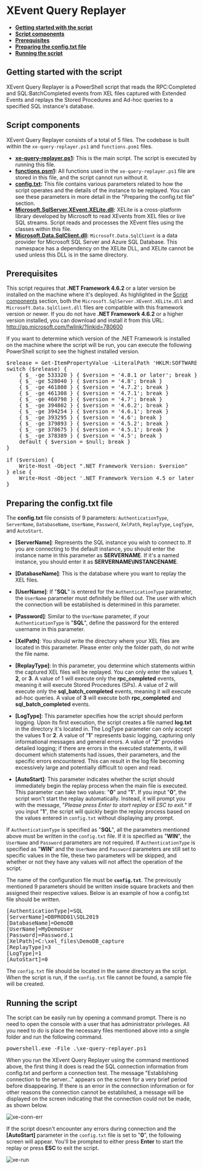 # XEvent Query Replayer

* **[Getting started with the script](#getting-started-with-the-script)**
* **[Script components](#script-components)**
* **[Prerequisites](#prerequisites)**
* **[Preparing the config.txt file](#preparing-the-configtxt-file)**
* **[Running the script](#running-the-script)**


## Getting started with the script
XEvent Query Replayer is a PowerShell script that reads the RPC:Completed and SQL:BatchCompleted events from XEL files captured with Extended Events and replays the Stored Procedures and Ad-hoc queries to a specified SQL instance's database.

## Script components
XEvent Query Replayer consists of a total of 5 files. The codebase is built within the `xe-query-replayer.ps1` and `functions.psm1` files.

* **[xe-query-replayer.ps1](https://xe-query-replayer.ps1):** This is the main script. The script is executed by running this file.
* **[functions.psm1](https://xe-query-replayer.ps1):** All functions used in the `xe-query-replayer.ps1` file are stored in this file, and the script cannot run without it.
* **[config.txt](https://config.txt):** This file contains various parameters related to how the script operates and the details of the instance to be replayed. You can see these parameters in more detail in the "Preparing the config.txt file" section.
* **[Microsoft.SqlServer.XEvent.XELite.dll](https://Microsoft.SqlServer.XEvent.XELite.dll):** XELite is a cross-platform library developed by Microsoft to read XEvents from XEL files or live SQL streams. Script reads and processes the XEvent files using the classes within this file.
* **[Microsoft.Data.SqlClient.dll](https://Microsoft.Data.SqlClient.dll):** `Microsoft.Data.SqlClient` is a data provider for Microsoft SQL Server and Azure SQL Database. This namespace has a dependency on the XELite DLL, and XELite cannot be used unless this DLL is in the same directory.

## Prerequisites
This script requires that **.NET Framework 4.6.2** or a later version be installed on the machine where it's deployed. As highlighted in the [Script components](#script-components) section, both the `Microsoft.SqlServer.XEvent.XELite.dll` and `Microsoft.Data.SqlClient.dll` files are compatible with this framework version or newer. If you do not have **.NET Framework 4.6.2** or a higher version installed, you can download and install it from this URL: http://go.microsoft.com/fwlink/?linkid=780600

If you want to determine which version of the .NET Framework is installed on the machine where the script will be run, you can execute the following PowerShell script to see the highest installed version.

<pre>$release = Get-ItemPropertyValue -LiteralPath 'HKLM:SOFTWARE\Microsoft\NET Framework Setup\NDP\v4\Full' -Name Release
switch ($release) {
    { $_ -ge 533320 } { $version = '4.8.1 or later'; break }
    { $_ -ge 528040 } { $version = '4.8'; break }
    { $_ -ge 461808 } { $version = '4.7.2'; break }
    { $_ -ge 461308 } { $version = '4.7.1'; break }
    { $_ -ge 460798 } { $version = '4.7'; break }
    { $_ -ge 394802 } { $version = '4.6.2'; break }
    { $_ -ge 394254 } { $version = '4.6.1'; break }
    { $_ -ge 393295 } { $version = '4.6'; break }
    { $_ -ge 379893 } { $version = '4.5.2'; break }
    { $_ -ge 378675 } { $version = '4.5.1'; break }
    { $_ -ge 378389 } { $version = '4.5'; break }
    default { $version = $null; break }
}

if ($version) {
    Write-Host -Object ".NET Framework Version: $version"
} else {
    Write-Host -Object '.NET Framework Version 4.5 or later is not detected.'
}</pre>

## Preparing the config.txt file
The **config.txt** file consists of 9 parameters: `AuthenticationType`, `ServerName`, `DatabaseName`, `UserName`, `Password`, `XelPath`, `ReplayType`, `LogType`, and `AutoStart`.
  
* **[ServerName]**: Represents the SQL instance you wish to connect to. If you are connecting to the default instance, you should enter the instance name in this parameter as **SERVERNAME**. If it's a named instance, you should enter it as **SERVERNAME\INSTANCENAME**.
  
* **[DatabaseName]**: This is the database where you want to replay the XEL files.
  
* **[UserName]**: If "**SQL**" is entered for the `AuthenticationType` parameter, the `UserName` parameter must definitely be filled out. The user with which the connection will be established is determined in this parameter.
  
* **[Password]**: Similar to the `UserName` parameter, if your `AuthenticationType` is "**SQL**", define the password for the entered username in this parameter.

* **[XelPath]**: You should write the directory where your XEL files are located in this parameter. Please enter only the folder path, do not write the file name.

* **[ReplayType]**: In this parameter, you determine which statements within the captured XEL files will be replayed. You can only enter the values **1**, **2**, or **3**. A value of 1 will execute only the **rpc_completed** events, meaning it will execute Stored Procedures (SPs). A value of 2 will execute only the **sql_batch_completed** events, meaning it will execute ad-hoc queries. A value of **3** will execute both **rpc_completed** and **sql_batch_completed** events.

* **[LogType]**: This parameter specifies how the script should perform logging. Upon its first execution, the script creates a file named **log.txt** in the directory it's located in. The LogType parameter can only accept the values **1** or **2**. A value of "**1**" represents basic logging, capturing only informational messages and general errors. A value of "**2**" provides detailed logging; if there are errors in the executed statements, it will document which statements had issues, their parameters, and the specific errors encountered. This can result in the log file becoming excessively large and potentially difficult to open and read.

* **[AutoStart]**: This parameter indicates whether the script should immediately begin the replay process when the main file is executed. This parameter can take two values: "**0**" and "**1**". If you input "**0**", the script won't start the replay automatically. Instead, it will prompt you with the message, "_Please press Enter to start replay or ESC to exit._" If you input "**1**", the script will quickly begin the replay process based on the values entered in `config.txt` without displaying any prompt.


If `AuthenticationType` is specified as "**SQL**", all the parameters mentioned above must be written in the `config.txt` file. If it is specified as "**WIN**", the `UserName` and `Password` parameters are not required. If `AuthenticationType` is specified as "**WIN**" and the `UserName` and `Password` parameters are still set to specific values in the file, these two parameters will be skipped, and whether or not they have any values will not affect the operation of the script.


The name of the configuration file must be **`config.txt`**. The previously mentioned 9 parameters should be written inside square brackets and then assigned their respective values. Below is an example of how a config.txt file should be written.

<pre>
[AuthenticationType]=SQL
[ServerName]=DBPROD01\SQL2019
[DatabaseName]=DemoDB
[UserName]=MyDemoUser
[Password]=Password.1
[XelPath]=C:\xel_files\DemoDB_capture
[ReplayType]=3
[LogType]=1
[AutoStart]=0
</pre>

The `config.txt` file should be located in the same directory as the script. When the script is run, if the `config.txt` file cannot be found, a sample file will be created.

## Running the script
The script can be easily run by opening a command prompt. There is no need to open the console with a user that has administrator privileges. All you need to do is place the necessary files mentioned above into a single folder and run the following command.

<pre>powershell.exe -File .\xe-query-replayer.ps1</pre>

When you run the XEvent Query Replayer using the command mentioned above, the first thing it does is read the SQL connection information from config.txt and perform a connection test. The message "Establishing connection to the server..." appears on the screen for a very brief period before disappearing. If there is an error in the connection information or for other reasons the connection cannot be established, a message will be displayed on the screen indicating that the connection could not be made, as shown below.

![xe-conn-err](https://github.com/yigitaktan/XeQueryReplayer/assets/51110247/16f417c7-f180-4138-9c5d-550194051ea2)

If the script doesn't encounter any errors during connection and the **[AutoStart]** parameter in the `config.txt` file is set to "**0**", the following screen will appear. You'll be prompted to either press **Enter** to start the replay or press **ESC** to exit the script.

![xe-run](https://github.com/yigitaktan/XeQueryReplayer/assets/51110247/e39ce69a-508b-4cde-8906-02e938e9a64a)
